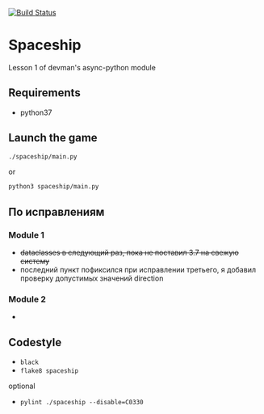 [![Build Status](https://travis-ci.org/nobbynobbs/devman-async-python-1.svg?branch=master)](https://travis-ci.org/nobbynobbs/devman-async-python-1)

# Spaceship

Lesson 1 of devman's async-python module

## Requirements

- python37

## Launch the game

```bash
./spaceship/main.py
```

or

```bash
python3 spaceship/main.py
```

## По исправлениям

### Module 1

- ~~dataclasses в следующий раз, пока не поставил 3.7 на свежую систему~~
- последний пункт пофиксился при исправлении третьего, я добавил проверку допустимых значений direction

### Module 2
-

## Codestyle
- `black`
- `flake8 spaceship`

optional
- `pylint ./spaceship --disable=C0330`
